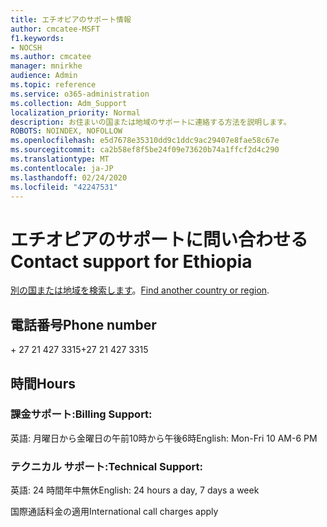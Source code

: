 ```yaml
---
title: エチオピアのサポート情報
author: cmcatee-MSFT
f1.keywords:
- NOCSH
ms.author: cmcatee
manager: mnirkhe
audience: Admin
ms.topic: reference
ms.service: o365-administration
ms.collection: Adm_Support
localization_priority: Normal
description: お住まいの国または地域のサポートに連絡する方法を説明します。
ROBOTS: NOINDEX, NOFOLLOW
ms.openlocfilehash: e5d7678e35310dd9c1ddc9ac29407e8fae58c67e
ms.sourcegitcommit: ca2b58ef8f5be24f09e73620b74a1ffcf2d4c290
ms.translationtype: MT
ms.contentlocale: ja-JP
ms.lasthandoff: 02/24/2020
ms.locfileid: "42247531"
---
```

# <a name="contact-support-for-ethiopia"></a><span data-ttu-id="dceef-103">エチオピアのサポートに問い合わせる</span><span class="sxs-lookup"><span data-stu-id="dceef-103">Contact support for Ethiopia</span></span>

<span data-ttu-id="dceef-104">[別の国または地域を検索します](../contact-support-for-business-products.md)。</span><span class="sxs-lookup"><span data-stu-id="dceef-104">[Find another country or region](../contact-support-for-business-products.md).</span></span>

## <a name="phone-number"></a><span data-ttu-id="dceef-105">電話番号</span><span class="sxs-lookup"><span data-stu-id="dceef-105">Phone number</span></span>
<span data-ttu-id="dceef-106">+ 27 21 427 3315</span><span class="sxs-lookup"><span data-stu-id="dceef-106">+27 21 427 3315</span></span>

## <a name="hours"></a><span data-ttu-id="dceef-107">時間</span><span class="sxs-lookup"><span data-stu-id="dceef-107">Hours</span></span>
### <a name="billing-support"></a><span data-ttu-id="dceef-108">課金サポート:</span><span class="sxs-lookup"><span data-stu-id="dceef-108">Billing Support:</span></span>

<span data-ttu-id="dceef-109">英語: 月曜日から金曜日の午前10時から午後6時</span><span class="sxs-lookup"><span data-stu-id="dceef-109">English: Mon-Fri 10 AM-6 PM</span></span>

### <a name="technical-support"></a><span data-ttu-id="dceef-110">テクニカル サポート:</span><span class="sxs-lookup"><span data-stu-id="dceef-110">Technical Support:</span></span>

<span data-ttu-id="dceef-111">英語: 24 時間年中無休</span><span class="sxs-lookup"><span data-stu-id="dceef-111">English: 24 hours a day, 7 days a week</span></span>

<span data-ttu-id="dceef-112">国際通話料金の適用</span><span class="sxs-lookup"><span data-stu-id="dceef-112">International call charges apply</span></span>